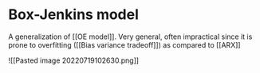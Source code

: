 # Box-Jenkins model

A generalization of [[OE model]]. Very general, often impractical since it is prone to overfitting ([[Bias variance tradeoff]]) as compared to [[ARX]]


![[Pasted image 20220719102630.png]]

